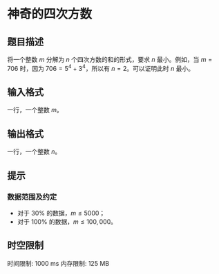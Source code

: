 # 神奇的四次方数

## 题目描述

将一个整数 $m$ 分解为 $n$ 个四次方数的和的形式，要求 $n$ 最小。例如，当 $m=706$ 时，因为 $706=5^4+3^4$，所以有 $n=2$。可以证明此时 $n$ 最小。

## 输入格式

一行，一个整数 $m$。

## 输出格式

一行，一个整数 $n$。

## 提示

### 数据范围及约定

- 对于 $30\%$ 的数据，$m \le 5000$；
- 对于 $100\%$ 的数据，$m \le 100,000$。

## 时空限制

时间限制: 1000 ms
内存限制: 125 MB
